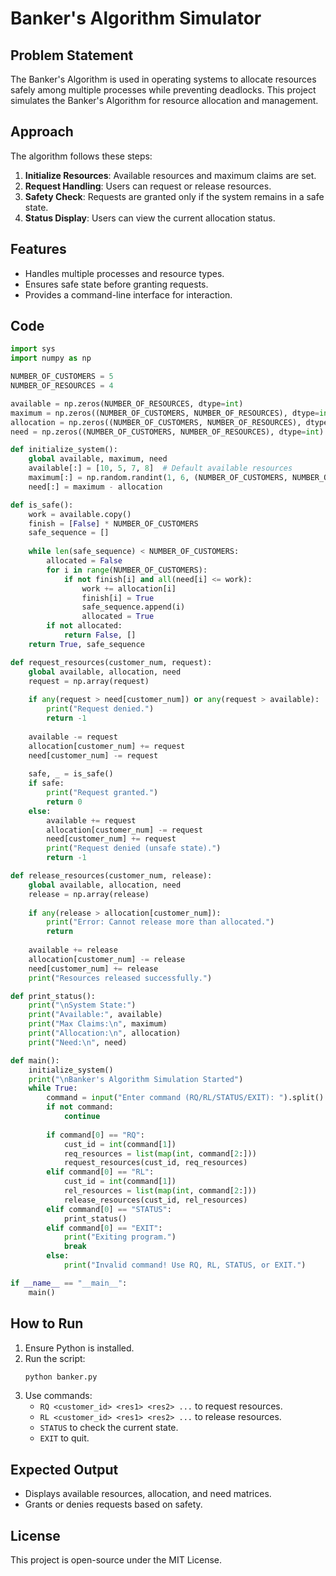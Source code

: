 # Banker's Algorithm Simulator

## Problem Statement
The Banker's Algorithm is used in operating systems to allocate resources safely among multiple processes while preventing deadlocks. This project simulates the Banker's Algorithm for resource allocation and management.

## Approach
The algorithm follows these steps:
1. **Initialize Resources**: Available resources and maximum claims are set.
2. **Request Handling**: Users can request or release resources.
3. **Safety Check**: Requests are granted only if the system remains in a safe state.
4. **Status Display**: Users can view the current allocation status.

## Features
- Handles multiple processes and resource types.
- Ensures safe state before granting requests.
- Provides a command-line interface for interaction.

## Code
```python
import sys
import numpy as np

NUMBER_OF_CUSTOMERS = 5
NUMBER_OF_RESOURCES = 4

available = np.zeros(NUMBER_OF_RESOURCES, dtype=int)
maximum = np.zeros((NUMBER_OF_CUSTOMERS, NUMBER_OF_RESOURCES), dtype=int)
allocation = np.zeros((NUMBER_OF_CUSTOMERS, NUMBER_OF_RESOURCES), dtype=int)
need = np.zeros((NUMBER_OF_CUSTOMERS, NUMBER_OF_RESOURCES), dtype=int)

def initialize_system():
    global available, maximum, need
    available[:] = [10, 5, 7, 8]  # Default available resources
    maximum[:] = np.random.randint(1, 6, (NUMBER_OF_CUSTOMERS, NUMBER_OF_RESOURCES))
    need[:] = maximum - allocation

def is_safe():
    work = available.copy()
    finish = [False] * NUMBER_OF_CUSTOMERS
    safe_sequence = []
    
    while len(safe_sequence) < NUMBER_OF_CUSTOMERS:
        allocated = False
        for i in range(NUMBER_OF_CUSTOMERS):
            if not finish[i] and all(need[i] <= work):
                work += allocation[i]
                finish[i] = True
                safe_sequence.append(i)
                allocated = True
        if not allocated:
            return False, []
    return True, safe_sequence

def request_resources(customer_num, request):
    global available, allocation, need
    request = np.array(request)
    
    if any(request > need[customer_num]) or any(request > available):
        print("Request denied.")
        return -1
    
    available -= request
    allocation[customer_num] += request
    need[customer_num] -= request
    
    safe, _ = is_safe()
    if safe:
        print("Request granted.")
        return 0
    else:
        available += request
        allocation[customer_num] -= request
        need[customer_num] += request
        print("Request denied (unsafe state).")
        return -1

def release_resources(customer_num, release):
    global available, allocation, need
    release = np.array(release)
    
    if any(release > allocation[customer_num]):
        print("Error: Cannot release more than allocated.")
        return
    
    available += release
    allocation[customer_num] -= release
    need[customer_num] += release
    print("Resources released successfully.")

def print_status():
    print("\nSystem State:")
    print("Available:", available)
    print("Max Claims:\n", maximum)
    print("Allocation:\n", allocation)
    print("Need:\n", need)

def main():
    initialize_system()
    print("\nBanker's Algorithm Simulation Started")
    while True:
        command = input("Enter command (RQ/RL/STATUS/EXIT): ").split()
        if not command:
            continue
        
        if command[0] == "RQ":
            cust_id = int(command[1])
            req_resources = list(map(int, command[2:]))
            request_resources(cust_id, req_resources)
        elif command[0] == "RL":
            cust_id = int(command[1])
            rel_resources = list(map(int, command[2:]))
            release_resources(cust_id, rel_resources)
        elif command[0] == "STATUS":
            print_status()
        elif command[0] == "EXIT":
            print("Exiting program.")
            break
        else:
            print("Invalid command! Use RQ, RL, STATUS, or EXIT.")

if __name__ == "__main__":
    main()
```

## How to Run
1. Ensure Python is installed.
2. Run the script:
   ```sh
   python banker.py
   ```
3. Use commands:
   - `RQ <customer_id> <res1> <res2> ...` to request resources.
   - `RL <customer_id> <res1> <res2> ...` to release resources.
   - `STATUS` to check the current state.
   - `EXIT` to quit.

## Expected Output
- Displays available resources, allocation, and need matrices.
- Grants or denies requests based on safety.

## License
This project is open-source under the MIT License.
